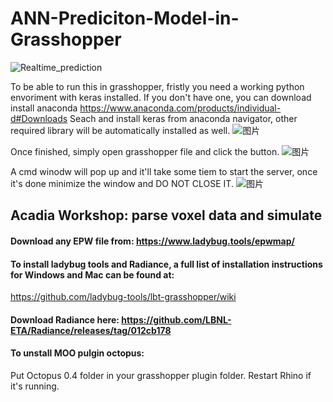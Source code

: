 # ANN-Prediciton-Model-in-Grasshopper
![Realtime_prediction](https://user-images.githubusercontent.com/20478771/132944834-47a253ee-116e-4e70-9828-1ca4d36a1085.gif)

To be able to run this in grasshopper, fristly you need a working python envoriment with keras installed.
If you don't have one, you can download install anaconda https://www.anaconda.com/products/individual-d#Downloads
Seach and install keras from anaconda navigator, other required library will be automatically installed as well.
![图片](https://user-images.githubusercontent.com/20478771/132944900-0fefa31a-b58a-46e4-b35d-1ede9f1f9e10.png)


Once finished, simply open grasshopper file and click the button.
![图片](https://user-images.githubusercontent.com/20478771/132944961-4fbbc5d2-9ca8-4824-9004-eefa521137f8.png)


A cmd winodw will pop up and it'll take some tiem to start the server, once it's done minimize the window and DO NOT CLOSE IT.
![图片](https://user-images.githubusercontent.com/20478771/132944969-5c9dd5d5-740f-46af-b2de-83158891fd77.png)

## Acadia Workshop: parse voxel data and simulate
#### Download any EPW file from: https://www.ladybug.tools/epwmap/

#### To install ladybug tools and Radiance, a full list of installation instructions for Windows and Mac can be found at:
https://github.com/ladybug-tools/lbt-grasshopper/wiki


#### Download Radiance here: https://github.com/LBNL-ETA/Radiance/releases/tag/012cb178


#### To unstall MOO pulgin octopus:
Put Octopus 0.4 folder in your grasshopper plugin folder. Restart Rhino if it's running.
